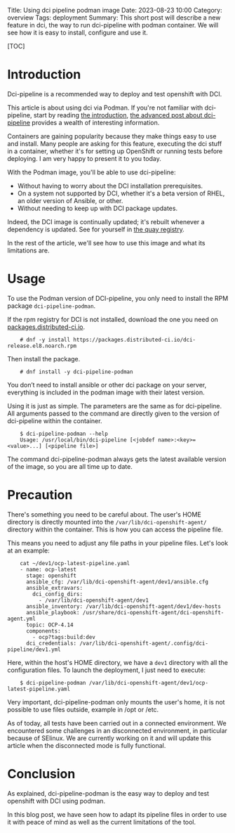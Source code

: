Title: Using dci pipeline podman image
Date: 2023-08-23 10:00
Category: overview
Tags: deployment
Summary: This short post will describe a new feature in dci, the way to run dci-pipeline with podman container. We will see how it is easy to install, configure and use it.

[TOC]

# Introduction

Dci-pipeline is a recommended way to deploy and test openshift with DCI.

This article is about using dci via Podman. If you're not familiar with dci-pipeline, start by reading [the introduction](dci-pipeline.html), [the advanced post about dci-pipeline](expand-dci-pipeline-knowledge.html) provides a wealth of interesting information.

Containers are gaining popularity because they make things easy to use and install.
Many people are asking for this feature, executing the dci stuff in a container, whether it's for setting up OpenShift or running tests before deploying. I am very happy to present it to you today.

With the Podman image, you'll be able to use dci-pipeline:

- Without having to worry about the DCI installation prerequisites.
- On a system not supported by DCI, whether it's a beta version of RHEL, an older version of Ansible, or other.
- Without needing to keep up with DCI package updates.

Indeed, the DCI image is continually updated; it's rebuilt whenever a dependency is updated. See for yourself in [the quay registry](https://quay.io/repository/distributedci/dci-pipeline?tab=tags&tag=latest).

In the rest of the article, we'll see how to use this image and what its limitations are.


# Usage
To use the Podman version of DCI-pipeline, you only need to install the RPM package `dci-pipeline-podman`.

If the rpm registry for DCI is not installed, download the one you need on [packages.distributed-ci.io](https://packages.distributed-ci.io/).

        # dnf -y install https://packages.distributed-ci.io/dci-release.el8.noarch.rpm

Then install the package.

        # dnf install -y dci-pipeline-podman

You don’t need to install ansible or other dci package on your server, everything is included in the podman image with their latest version.

Using it is just as simple. The parameters are the same as for dci-pipeline. All arguments passed to the command are directly given to the version of dci-pipeline within the container.

        $ dci-pipeline-podman --help
        Usage: /usr/local/bin/dci-pipeline [<jobdef name>:<key>=<value>...] [<pipeline file>]

The command dci-pipeline-podman always gets the latest available version of the image, so you are all time up to date.

# Precaution

There's something you need to be careful about.  The user's HOME directory is directly mounted into the `/var/lib/dci-openshift-agent/` directory within the container. This is how you can access the pipeline file.

This means you need to adjust any file paths in your pipeline files. Let's look at an example:

        cat ~/dev1/ocp-latest-pipeline.yaml
        - name: ocp-latest
          stage: openshift
          ansible_cfg: /var/lib/dci-openshift-agent/dev1/ansible.cfg
          ansible_extravars:
            dci_config_dirs:
              - /var/lib/dci-openshift-agent/dev1
          ansible_inventory: /var/lib/dci-openshift-agent/dev1/dev-hosts
          ansible_playbook: /usr/share/dci-openshift-agent/dci-openshift-agent.yml
          topic: OCP-4.14
          components:
            - ocp?tags:build:dev
          dci_credentials: /var/lib/dci-openshift-agent/.config/dci-pipeline/dev1.yml

Here, within the host's HOME directory, we have a `dev1` directory with all the configuration files. To launch the deployment, I just need to execute:

        $ dci-pipeline-podman /var/lib/dci-openshift-agent/dev1/ocp-latest-pipeline.yaml

Very important, dci-pipeline-podman only mounts the user's home, it is not possible to use files outside, example in /opt or /etc.

As of today, all tests have been carried out in a connected environment. We encountered some challenges in an disconnected environment, in particular because of SElinux. We are currently working on it and will update this article when the disconnected mode is fully functional.


# Conclusion

As explained, dci-pipeline-podman is the easy way to deploy and test openshift with DCI using podman.

In this blog post, we have seen how to adapt its pipeline files in order to use it with peace of mind as well as the current limitations of the tool.

